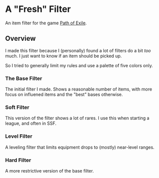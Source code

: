 # A "Fresh" Filter
An item filter for the game [Path of Exile](https://www.pathofexile.com/).

## Overview

I made this filter because I (personally) found a lot of filters do a bit *too* much. I just want to know if an item should be picked up. 

So I tried to generally limit my rules and use a palette of five colors only.

### The Base Filter
The initial filter I made. Shows a reasonable number of items, with more focus on influened items and the "best" bases otherwise.

### Soft Filter
This version of the filter shows a lot of rares. I use this when starting a league, and often in SSF.

### Level Filter
A leveling filter that limits equipment drops to (mostly) near-level ranges.

### Hard Filter
A more restrictive version of the base filter.
